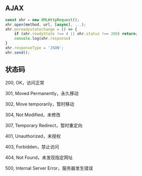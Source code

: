 <!--
 * @Author: “chapaofan-zy” “1095004630@qq.com”
 * @Date: 2023-06-08 14:48:14
 * @LastEditors: “chapaofan-zy” “1095004630@qq.com”
 * @LastEditTime: 2023-06-13 17:22:41
 * @Description: 茶泡饭的完美代码
-->

## AJAX

```js
const xhr = new XMLHttpRequest();
xhr.open(method, url, [async], ...);
xhr.onreadystatechange = () => {
    if (xhr.readyState !== 4 || xhr.status !== 200) return;
    console.log(xhr.response)
}
xhr.responseType = 'JSON';
xhr.send();
```

## 状态码

200, OK，访问正常

301, Moved Permanently，永久移动

302, Move temporarily，暂时移动

304, Not Modified，未修改

307, Temporary Redirect，暂时重定向

401, Unauthorized，未授权

403, Forbidden，禁止访问

404, Not Found，未发现指定网址

500, Internal Server Error，服务器发生错误
